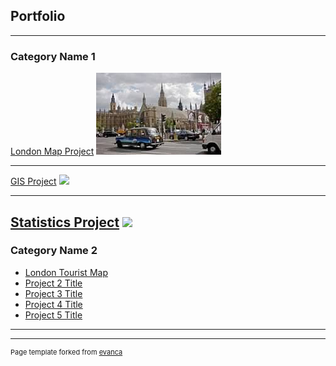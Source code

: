 ## Portfolio

---

### Category Name 1 

[London Map Project]([/(https://storymaps.arcgis.com/stories/5d4c576725f8405586a9add3d1ad9717))
<img src="images/London Taxi.jpg?raw=true"/>

---
[GIS Project](/pdf/Rosenstiel_GIS.pdf)
<img src="images/dummy_thumbnail.jpg?raw=true"/>

---
[Statistics Project](/pdf/Rosenstiel_Wildfire_Paper.pdf)
<img src="images/dummy_thumbnail.jpg?raw=true"/>
---

### Category Name 2

- [London Tourist Map](https://storymaps.arcgis.com/stories/5d4c576725f8405586a9add3d1ad9717)
- [Project 2 Title](http://example.com/)
- [Project 3 Title](http://example.com/)
- [Project 4 Title](http://example.com/)
- [Project 5 Title](http://example.com/)

---




---
<p style="font-size:11px">Page template forked from <a href="https://github.com/evanca/quick-portfolio">evanca</a></p>
<!-- Remove above link if you don't want to attibute -->
